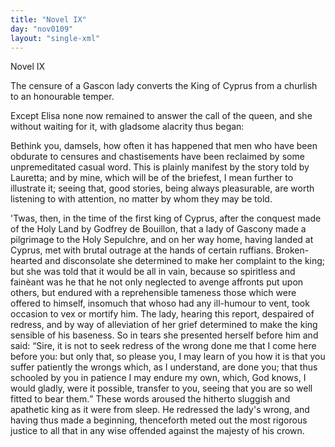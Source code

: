 ```yaml
---
title: "Novel IX"
day: "nov0109"
layout: "single-xml"
---
```

<div id="nov0109" type="novella" who="elissa"><head>Novel IX</head><argument><p><milestone id="p01090001"/>The censure of a Gascon lady converts the King of
	Cyprus from a churlish to an honourable temper.</p></argument><div3 type="commentary" who="author"><p><milestone id="p01090002"/><!--(sc)-->Except<!--(/sc)--> Elisa none now remained to answer the call of the
      queen, and she without waiting for it, with gladsome alacrity thus
      began:</p></div3><div3 type="commentary" who="elissa"><p><milestone id="p01090003"/>Bethink you, damsels, how often it has happened that men who
      have been obdurate to censures and chastisements have been reclaimed
      by some unpremeditated casual word. This is plainly manifest
      by the story told by Lauretta; and by mine, which will be of the
      briefest, I mean further to illustrate it; seeing that, good stories,
      being always pleasurable, are worth listening to with attention, no
      matter by whom they may be told.</p></div3><p><milestone id="p01090004"/>'Twas, then, in the time of the first king of Cyprus, after the
      conquest made of the Holy Land by Godfrey de Bouillon, that a
      lady of Gascony made a pilgrimage to the Holy Sepulchre, and on
      her way home, having landed at Cyprus, met with brutal outrage
      at the hands of certain ruffians. <milestone id="p01090005"/>Broken-hearted and disconsolate
      she determined to make her complaint to the king; but she was told
      that it would be all in vain, because so spiritless and
      <!--(i)-->fainèant<!--(/i)-->
      was he that he not only neglected to avenge affronts put upon others, but
      endured with a reprehensible tameness those which were offered
      to himself, insomuch that whoso had any ill-humour to vent, took
      occasion to vex or mortify him. <milestone id="p01090006"/>The lady, hearing this report,
      despaired of redress, and by way of alleviation of her grief determined
      to make the king sensible of his baseness. So in tears she presented
      herself before him and said: <q direct="unspecified">Sire, it is not to seek redress of the
	wrong done me that I come here before you: but only that, so please
	you, I may learn of you how it is that you suffer patiently the wrongs
	<pb n="60"/>which, as I understand, are done you; that thus schooled by you in
	patience I may endure my own, which, God knows, I would gladly,
	were it possible, transfer to you, seeing that you are so well fitted to
	bear them.</q> <milestone id="p01090007"/>These words aroused the hitherto sluggish and apathetic
      king as it were from sleep. He redressed the lady's wrong, and having
      thus made a beginning, thenceforth meted out the most rigorous
      justice to all that in any wise offended against the majesty of his
      crown.</p></div>